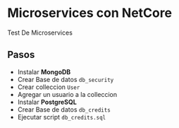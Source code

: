 # Microservices con NetCore

Test De Microservices


## Pasos
- Instalar **MongoDB**
- Crear Base de datos `db_security` 
- Crear colleccion `User` 
- Agregar un usuario a la colleccion
- Instalar **PostgreSQL**
- Crear Base de datos `db_credits` 
- Ejecutar script `db_credits.sql`